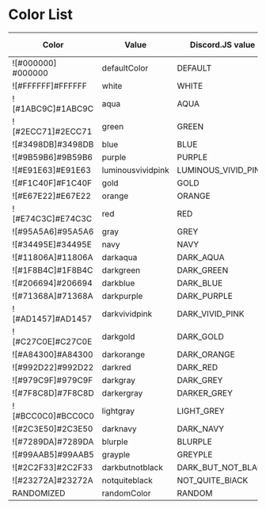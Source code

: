 # Color List

Color | Value | Discord.JS value | ColorHexa.com page
------|-------|------------------|-------------------
![#000000] #000000 | defaultColor | DEFAULT | [Here](https://www.colorhexa.com/000000)
![#FFFFFF]#FFFFFF | white | WHITE | [Here](https://www.colorhexa.com/ffffff)
![#1ABC9C]#1ABC9C | aqua | AQUA | [Here](https://www.colorhexa.com/1abc9c)
![#2ECC71]#2ECC71 | green | GREEN | [Here](https://www.colorhexa.com/2ecc71)
![#3498DB]#3498DB | blue | BLUE | [Here](https://www.colorhexa.com/3498db)
![#9B59B6]#9B59B6 | purple | PURPLE | [Here](https://www.colorhexa.com/9b59b6)
![#E91E63]#E91E63 | luminousvividpink | LUMINOUS_VIVID_PINK | [Here](https://www.colorhexa.com/e91e63)
![#F1C40F]#F1C40F | gold | GOLD | [Here](https://www.colorhexa.com/f1c40f)
![#E67E22]#E67E22 | orange | ORANGE | [Here](https://www.colorhexa.com/e67e22)
![#E74C3C]#E74C3C | red | RED | [Here](https://www.colorhexa.com/e74c3c)
![#95A5A6]#95A5A6 | gray | GREY | [Here](https://www.colorhexa.com/95a5a6)
![#34495E]#34495E | navy | NAVY | [Here](https://www.colorhexa.com/34495e)
![#11806A]#11806A | darkaqua | DARK_AQUA | [Here](https://www.colorhexa.com/11806a)
![#1F8B4C]#1F8B4C | darkgreen | DARK_GREEN | [Here](https://www.colorhexa.com/1f8b4c)
![#206694]#206694 | darkblue | DARK_BLUE | [Here](https://www.colorhexa.com/206694)
![#71368A]#71368A | darkpurple | DARK_PURPLE | [Here](https://www.colorhexa.com/71368a)
![#AD1457]#AD1457 | darkvividpink | DARK_VIVID_PINK | [Here](https://www.colorhexa.com/ad1457)
![#C27C0E]#C27C0E | darkgold | DARK_GOLD | [Here](https://www.colorhexa.com/c27c0e)
![#A84300]#A84300 | darkorange | DARK_ORANGE | [Here](https://www.colorhexa.com/a84300)
![#992D22]#992D22 | darkred | DARK_RED | [Here](https://www.colorhexa.com/992d22)
![#979C9F]#979C9F | darkgray | DARK_GREY | [Here](https://www.colorhexa.com/979c9f)
![#7F8C8D]#7F8C8D | darkergray | DARKER_GREY | [Here](https://www.colorhexa.com/7f8c8d)
![#BCC0C0]#BCC0C0 | lightgray | LIGHT_GREY | [Here](https://www.colorhexa.com/bcc0c0)
![#2C3E50]#2C3E50 | darknavy | DARK_NAVY | [Here](https://www.colorhexa.com/2c3e50)
![#7289DA]#7289DA | blurple | BLURPLE | [Here](https://www.colorhexa.com/7289da)
![#99AAB5]#99AAB5 | grayple | GREYPLE | [Here](https://www.colorhexa.com/99aab5)
![#2C2F33]#2C2F33 | darkbutnotblack | DARK_BUT_NOT_BLACK | [Here](https://www.colorhexa.com/2c2f33)
![#23272A]#23272A | notquiteblack | NOT_QUITE_BlACK | [Here](https://www.colorhexa.com/23272a)
RANDOMIZED | randomColor | RANDOM | RANDOMIZED
